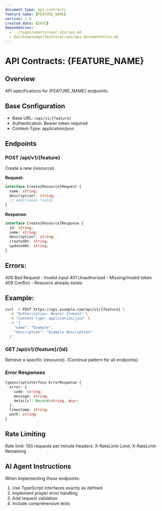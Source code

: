 ```yaml
---
document_type: api-contracts
feature_name: {FEATURE_NAME}
version: 1.0
created_date: {DATE}
dependencies:
  - ../requirements/user-stories.md
  - @ai/knowledge/technical/api/api-documentation.md
---
```


# API Contracts: {FEATURE_NAME}

## Overview

API specifications for {FEATURE_NAME} endpoints.

## Base Configuration

- Base URL: `/api/v1/{feature}`
- Authentication: Bearer token required
- Content-Type: application/json

## Endpoints

### POST /api/v1/{feature}

Create a new {resource}.

**Request:**

```typescript
interface Create{Resource}Request {
  name: string;
  description?: string;
  // Additional fields
}
```

**Response:**

```typescript
interface Create{Resource}Response {
  id: string;
  name: string;
  description?: string;
  createdAt: string;
  updatedAt: string;
}
```

## Errors:

400 Bad Request - Invalid input
401 Unauthorized - Missing/invalid token
409 Conflict - Resource already exists

## Example:

```bash
curl -X POST https://api.example.com/api/v1/{feature} \
  -H "Authorization: Bearer {token}" \
  -H "Content-Type: application/json" \
  -d '{
    "name": "Example",
    "description": "Example description"
  }'
```

### GET /api/v1/{feature}/{id}

Retrieve a specific {resource}.
{Continue pattern for all endpoints}

### Error Responses

```typescript
typescriptinterface ErrorResponse {
  error: {
    code: string;
    message: string;
    details?: Record<string, any>;
  };
  timestamp: string;
  path: string;
}
```

## Rate Limiting

Rate limit: 100 requests per minute
Headers: X-RateLimit-Limit, X-RateLimit-Remaining

## AI Agent Instructions

When implementing these endpoints:

1. Use TypeScript interfaces exactly as defined
2. Implement proper error handling
3. Add request validation
4. Include comprehensive tests
